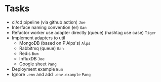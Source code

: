 # Tasks

- ci/cd pipeline (via github action) `Joe`
- Interface naming convention (er) `Gan`
- Refactor worker use adapter directly (queue) (hashtag use case) `Tiger`
- Implement adapters to util
  - MongoDB  (based on P'Alps's) `Alps`
  - Rabbitmq (queue) `Gan`
  - Redis `Bum`
  - InfluxDB `Joe`
  - Google sheet `Pang`
- Deployment example  `Bum`
- Ignore `.env` and add `.env.example` `Pang`